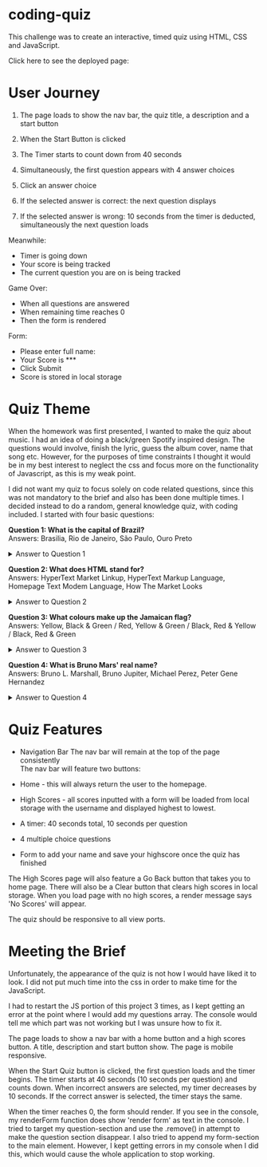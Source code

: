 # coding-quiz

This challenge was to create an interactive, timed quiz using HTML, CSS and JavaScript.

Click here to see the deployed page:

# User Journey

1. The page loads to show the nav bar, the quiz title, a description and a start button
2. When the Start Button is clicked
3. The Timer starts to count down from 40 seconds
4. Simultaneously, the first question appears with 4 answer choices

5. Click an answer choice
6. If the selected answer is correct: the next question displays
7. If the selected answer is wrong: 10 seconds from the timer is deducted, simultaneously the next question loads

Meanwhile:

- Timer is going down
- Your score is being tracked
- The current question you are on is being tracked

Game Over:

- When all questions are answered
- When remaining time reaches 0
- Then the form is rendered

Form:

- Please enter full name:
- Your Score is \*\*\*
- Click Submit
- Score is stored in local storage

# Quiz Theme

When the homework was first presented, I wanted to make the quiz about music. I had an idea of doing a black/green Spotify inspired design. The questions would involve, finish the lyric, guess the album cover, name that song etc. However, for the purposes of time constraints I thought it would be in my best interest to neglect the css and focus more on the functionality of Javascript, as this is my weak point.

I did not want my quiz to focus solely on code related questions, since this was not mandatory to the brief and also has been done multiple times. I decided instead to do a random, general knowledge quiz, with coding included. I started with four basic questions:

**Question 1: What is the capital of Brazil?**
<br> Answers: Brasilia, Rio de Janeiro, São Paulo, Ouro Preto

<details closed>
<summary>Answer to Question 1</summary>
<br>
Brasilia
</details>

**Question 2: What does HTML stand for?**
<br> Answers: HyperText Market Linkup, HyperText Markup Language, Homepage Text Modem Language, How The Market Looks

<details closed>
<summary>Answer to Question 2</summary>
<br>
HyperText Markup Language
</details>

**Question 3: What colours make up the Jamaican flag?**
<br> Answers: Yellow, Black & Green / Red, Yellow & Green / Black, Red & Yellow / Black, Red & Green

<details closed>
<summary>Answer to Question 3</summary>
<br>
Yellow, Black & Green
</details>

**Question 4: What is Bruno Mars' real name?**
<br> Answers: Bruno L. Marshall, Bruno Jupiter, Michael Perez, Peter Gene Hernandez

<details closed>
<summary>Answer to Question 4</summary>
<br>
Peter Gene Hernandez
</details>

# Quiz Features

- Navigation Bar
  The nav bar will remain at the top of the page consistently
  <br> The nav bar will feature two buttons:
- Home - this will always return the user to the homepage.
- High Scores - all scores inputted with a form will be loaded from local storage with the username and displayed highest to lowest.

- A timer: 40 seconds total, 10 seconds per question
- 4 multiple choice questions
- Form to add your name and save your highscore once the quiz has finished

The High Scores page will also feature a Go Back button that takes you to home page. There will also be a Clear button that clears high scores in local storage. When you load page with no high scores, a render message says 'No Scores' will appear.

The quiz should be responsive to all view ports.

# Meeting the Brief

Unfortunately, the appearance of the quiz is not how I would have liked it to look. I did not put much time into the css in order to make time for the JavaScript.

I had to restart the JS portion of this project 3 times, as I kept getting an error at the point where I would add my questions array. The console would tell me which part was not working but I was unsure how to fix it.

The page loads to show a nav bar with a home button and a high scores button. A title, description and start button show. The page is mobile responsive.

When the Start Quiz button is clicked, the first question loads and the timer begins. The timer starts at 40 seconds (10 seconds per question) and counts down. When incorrect answers are selected, my timer decreases by 10 seconds. If the correct answer is selected, the timer stays the same.

When the timer reaches 0, the form should render. If you see in the console, my renderForm function does show 'render form' as text in the console. I tried to target my question-section and use the .remove() in attempt to make the question section disappear. I also tried to append my form-section to the main element. However, I kept getting errors in my console when I did this, which would cause the whole application to stop working.
